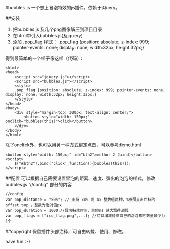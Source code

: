 #bubbles.js
一个想上冒泡特效的js插件，依赖于jQuery。

##安装
1. 把bubbles.js 及几个png图像解压到项目目录
2. 在html中引入bubbles.js(及jquery)
3. 添加 .pop_flag 样式： 
.pop_flag {position: absolute; z-index: 999; pointer-events: none; display: none; width:32px; height:32px;}

得到最简单的一个样子像这样（代码）：

    <html>
    <head>    
        <script src="jquery.js"></script>
        <script src="bubbles.js"></script>    
        <style>    
        .pop_flag {position: absolute; z-index: 999; pointer-events: none; display: none; width:32px; height:32px;}
        </style>
    </head>
    <body>
        <div style="margin-top: 300px; text-align: center;">
            <button style="width: 150px;" onclick="bubbles(this)">click</button>
        </div>
    </body>
    </html>

除了onclick外，也可以用另一种方式绑定点击，可以参考demo.html

    <button style="width: 150px;" id="btn2">methor 2 (bind)</button>
    <script>
        $("#btn2").bind('click',function(){bubbles(this)});
    </script>


##配置
可以根据自己需要设置冒泡的距离、速度、弹出的泡泡的样式，修改 bubbles.js “//config” 部分的内容

    //config
    var pop_distance = "50%"; // 支持 xx% 或 xx 整数值两种，%参照点击目标的 offset.top ，整数为绝对值px
    var pop_duration = 1000;//冒泡持续时间，单位ms 越大飘得越慢 
    var pop_flags = ["ico_flag.png",...]; //可以增减替换自己的泡泡素材数量最少为1个

##copyright
保留插件头部注释，可自由转载、使用、修改。

have fun :-)
